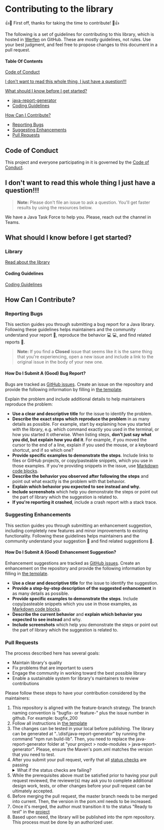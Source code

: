 # Contributing to the library

:+1::tada: First off, thanks for taking the time to contribute! :tada::+1:

The following is a set of guidelines for contributing to this library, which is hosted in [Werfen](https://github.com/systelab) on GitHub. These are mostly guidelines, not rules. Use your best judgment, and feel free to propose changes to this document in a pull request.

#### Table Of Contents

[Code of Conduct](#code-of-conduct)

[I don't want to read this whole thing, I just have a question!!!](#i-dont-want-to-read-this-whole-thing-i-just-have-a-question)

[What should I know before I get started?](#what-should-i-know-before-i-get-started)
  * [java-report-generator](#library)
  * [Coding Guidelines](#coding-guidelines)

[How Can I Contribute?](#how-can-i-contribute)
  * [Reporting Bugs](#reporting-bugs)
  * [Suggesting Enhancements](#suggesting-enhancements)
  * [Pull Requests](#pull-requests)

## Code of Conduct

This project and everyone participating in it is governed by the [Code of Conduct](CODE_OF_CONDUCT.md). 

## I don't want to read this whole thing I just have a question!!!

> **Note:** Please don't file an issue to ask a question. You'll get faster results by using the resources below.

We have a Java Task Force to help you. Please, reach out the channel in Teams.

## What should I know before I get started?

### Library

[Read about the library](README.md)

#### Coding Guidelines

[Coding Guidelines](CODING_GUIDELINES.md)

## How Can I Contribute?

### Reporting Bugs

This section guides you through submitting a bug report for a Java library. Following these guidelines helps maintainers and the community understand your report :pencil:, reproduce the behavior :computer: :computer:, and find related reports :mag_right:.

> **Note:** If you find a **Closed** issue that seems like it is the same thing that you're experiencing, open a new issue and include a link to the original issue in the body of your new one.

#### How Do I Submit A (Good) Bug Report?

Bugs are tracked as [GitHub issues](https://guides.github.com/features/issues/). Create an issue on the repository and provide the following information by filling in [the template](https://github.com/systelab/java-report-generator/blob/master/.github/ISSUE_TEMPLATE/bug_report.md).

Explain the problem and include additional details to help maintainers reproduce the problem:

* **Use a clear and descriptive title** for the issue to identify the problem.
* **Describe the exact steps which reproduce the problem** in as many details as possible. For example, start by explaining how you started with the library, e.g. which command exactly you used in the terminal, or how you started it otherwise. When listing steps, **don't just say what you did, but explain how you did it**. For example, if you moved the cursor to the end of a line, explain if you used the mouse, or a keyboard shortcut, and if so which one?
* **Provide specific examples to demonstrate the steps**. Include links to files or GitHub projects, or copy/pasteable snippets, which you use in those examples. If you're providing snippets in the issue, use [Markdown code blocks](https://help.github.com/articles/markdown-basics/#multiple-lines).
* **Describe the behavior you observed after following the steps** and point out what exactly is the problem with that behavior.
* **Explain which behavior you expected to see instead and why.**
* **Include screenshots** which help you demonstrate the steps or point out the part of library which the suggestion is related to.
* **If you're reporting it crashed**, include a crash report with a stack trace.

### Suggesting Enhancements

This section guides you through submitting an enhancement suggestion, including completely new features and minor improvements to existing functionality. Following these guidelines helps maintainers and the community understand your suggestion :pencil: and find related suggestions :mag_right:.

#### How Do I Submit A (Good) Enhancement Suggestion?

Enhancement suggestions are tracked as [GitHub issues](https://guides.github.com/features/issues/). Create an enhancement on the repository and provide the following information by filling in [the template](https://github.com/systelab/java-report-generator/blob/master/.github/ISSUE_TEMPLATE/feature_request.md).

* **Use a clear and descriptive title** for the issue to identify the suggestion.
* **Provide a step-by-step description of the suggested enhancement** in as many details as possible.
* **Provide specific examples to demonstrate the steps**. Include copy/pasteable snippets which you use in those examples, as [Markdown code blocks](https://help.github.com/articles/markdown-basics/#multiple-lines).
* **Describe the current behavior** and **explain which behavior you expected to see instead** and why.
* **Include screenshots** which help you demonstrate the steps or point out the part of library which the suggestion is related to.

### Pull Requests

The process described here has several goals:

- Maintain library's quality
- Fix problems that are important to users
- Engage the community in working toward the best possible library
- Enable a sustainable system for library's maintainers to review contributions

Please follow these steps to have your contribution considered by the maintainers:

1. This repository is aligned with the feature-branch strategy. The branch naming convention is "bugfix- or feature-" plus the issue number in github. For example: bugfix_200
2. Follow all instructions in [the template](PULL_REQUEST_TEMPLATE.md)
3. The changes can be tested in your local before publishing. The library can be generated at "..\dist\java-report-generator" by running the command "npm run build-lib". Then, you need to replace the java-report-generator folder at "your project > node-modules > java-report-generator". Please, ensure the Maven's pom.xml matches the version that you need to test.
4. After you submit your pull request, verify that all [status checks](https://help.github.com/articles/about-status-checks/) are passing <details><summary>What if the status checks are failing?</summary>If a status check is failing, and you believe that the failure is unrelated to your change, please leave a comment on the pull request explaining why you believe the failure is unrelated. A maintainer will re-run the status check for you. If we conclude that the failure was a false positive, then we will open an issue to track that problem with our status check suite.</details>
5. While the prerequisites above must be satisfied prior to having your pull request reviewed, the reviewer(s) may ask you to complete additional design work, tests, or other changes before your pull request can be ultimately accepted.
7. Before merging the pull request, the master branch needs to be merged into current. Then, the version in the pom.xml needs to be increased.
6. Once it's merged, the author must transition it to the status "Ready to test" in the [project](https://github.com/systelab/java-report-generator/projects)
7. Based upon need, the library will be published into the npm repository. This process must be done by an authorized user.
